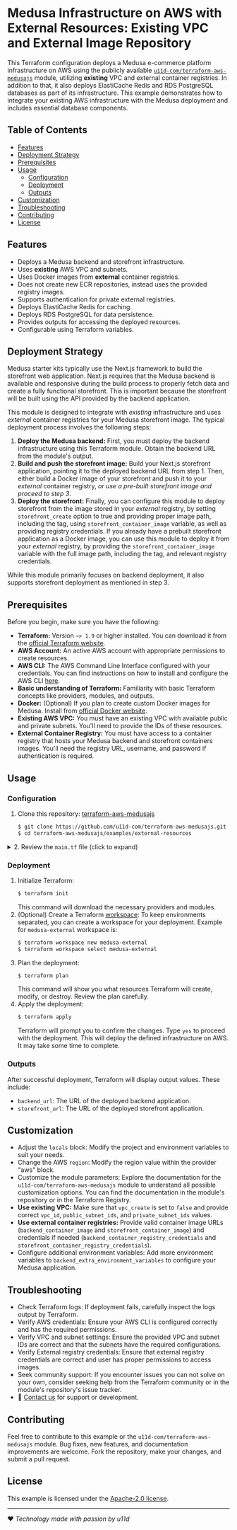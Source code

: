 # Medusa Infrastructure on AWS with External Resources: Existing VPC and External Image Repository

This Terraform configuration deploys a Medusa e-commerce platform infrastructure on AWS using the publicly available [`u11d-com/terraform-aws-medusajs`](https://registry.terraform.io/modules/u11d-com/medusajs/aws/latest) module, utilizing **existing** VPC and external container registries. In addition to that, it also deploys ElastiCache Redis and RDS PostgreSQL databases as part of its infrastructure. This example demonstrates how to integrate your existing AWS infrastructure with the Medusa deployment and includes essential database components.

## Table of Contents

- [Features](#features)
- [Deployment Strategy](#deployment-strategy)
- [Prerequisites](#prerequisites)
- [Usage](#usage)
  - [Configuration](#configuration)
  - [Deployment](#deployment)
  - [Outputs](#outputs)
- [Customization](#customization)
- [Troubleshooting](#troubleshooting)
- [Contributing](#contributing)
- [License](#license)

## Features

- Deploys a Medusa backend and storefront infrastructure.
- Uses **existing** AWS VPC and subnets.
- Uses Docker images from **external** container registries.
- Does not create new ECR repositories, instead uses the provided registry images.
- Supports authentication for private external registries.
- Deploys ElastiCache Redis for caching.
- Deploys RDS PostgreSQL for data persistence.
- Provides outputs for accessing the deployed resources.
- Configurable using Terraform variables.

## Deployment Strategy

Medusa starter kits typically use the Next.js framework to build the storefront web application. Next.js requires that the Medusa backend is available and responsive during the build process to properly fetch data and create a fully functional storefront. This is important because the storefront will be built using the API provided by the backend application.

This module is designed to integrate with *existing* infrastructure and uses *external* container registries for your Medusa storefront image. The typical deployment process involves the following steps:

1. **Deploy the Medusa backend:** First, you must deploy the backend infrastructure using this Terraform module. Obtain the backend URL from the module's output.
2.  **Build and push the storefront image:** Build your Next.js storefront application, pointing it to the deployed backend URL from step 1. Then, either build a Docker image of your storefront and push it to your *external* container registry, *or use a pre-built storefront image and proceed to step 3*.
3.  **Deploy the storefront:** Finally, you can configure this module to deploy storefront from the image stored in your *external* registry, by setting `storefront_create` option to true and providing proper image path, including the tag, using `storefront_container_image` variable, as well as providing registry credentials. If you already have a prebuilt storefront application as a Docker image, you can use this module to deploy it from your *external* registry, by providing the `storefront_container_image` variable with the full image path, including the tag, and relevant registry credentials.

While this module primarily focuses on backend deployment, it also supports storefront deployment as mentioned in step 3.

## Prerequisites

Before you begin, make sure you have the following:

- **Terraform:** Version `~> 1.9` or higher installed. You can download it from the [official Terraform website](https://www.terraform.io/downloads.html).
- **AWS Account:** An active AWS account with appropriate permissions to create resources.
- **AWS CLI:** The AWS Command Line Interface configured with your credentials. You can find instructions on how to install and configure the AWS CLI [here](https://docs.aws.amazon.com/cli/latest/userguide/getting-started-install.html).
- **Basic understanding of Terraform:** Familiarity with basic Terraform concepts like providers, modules, and outputs.
- **Docker:** (Optional) If you plan to create custom Docker images for Medusa. Install from [official Docker website](https://docs.docker.com/engine/install/).
- **Existing AWS VPC:** You must have an existing VPC with available public and private subnets. You'll need to provide the IDs of these resources.
- **External Container Registry:** You must have access to a container registry that hosts your Medusa backend and storefront containers images. You'll need the registry URL, username, and password if authentication is required.

## Usage

### Configuration

1. Clone this repository: [terraform-aws-medusajs](https://github.com/u11d-com/terraform-aws-medusajs)
    ```bash
    $ git clone https://github.com/u11d-com/terraform-aws-medusajs.git
    $ cd terraform-aws-medusajs/examples/external-resources
    ```
<details>
<summary>2. Review the <code>main.tf</code> file (click to expand)</summary>

This file contains the Terraform configuration for deploying the Medusa infrastructure.
  - terraform block: Specifies the required Terraform version.
  - locals block: Defines local variables for project and environment names. You can customize these.
  - provider "aws" block: Configures the AWS provider and sets default tags for all resources. Change the region to match your desired location.
  - module "external_resources" block: This is the core of the setup. It uses the `u11d-com/terraform-aws-medusajs` module to create your infrastructure with external resources. Here's a breakdown of the key parameters:
    - source: The location of the Terraform module.
    - project and environment: These parameters are passed to the module and may be used to tag the AWS resources or other logic inside the module
    - vpc_create: Set to `false` to indicate usage of an existing VPC.
    - vpc_id: ID of the existing VPC.
    - public_subnet_ids: A list of IDs of the public subnets in your VPC.
    - private_subnet_ids: A list of IDs of the private subnets in your VPC.
    - ecr_backend_create: Set to `false` to prevent the creation of backend ECR repository.
    - ecr_storefront_create: Set to `false` to prevent the creation of storefront ECR repository.
    - backend_create: Specifies if to deploy backend application
    - backend_container_image: Specifies the Docker image URL for the Medusa backend.
    - backend_container_registry_credentials:  Credentials to access the external backend registry.
    - storefront_create: Specifies if to deploy storefront application.
    - storefront_container_image: Specifies the Docker image URL for the Medusa storefront.
    - storefront_container_registry_credentials:  Credentials to access the external storefront registry.
    - elasticache_create: Specifies if to create ElastiCache Redis cluster.
    - rds_create: Specifies if to create RDS PostgreSQL database.
  - output blocks: Define values that will be displayed after deployment.
</details>

### Deployment

1.  Initialize Terraform:
    ```bash
    $ terraform init
    ```
    This command will download the necessary providers and modules.
2.  (Optional) Create a Terraform [workspace](https://developer.hashicorp.com/terraform/cli/workspaces): To keep environments separated, you can create a workspace for your deployment. Example for `medusa-external` workspace is:
    ```bash
    $ terraform workspace new medusa-external
    $ terraform workspace select medusa-external
    ```
3.  Plan the deployment:
    ```bash
    $ terraform plan
    ```
    This command will show you what resources Terraform will create, modify, or destroy. Review the plan carefully.
4.  Apply the deployment:
    ```bash
    $ terraform apply
    ```
    Terraform will prompt you to confirm the changes. Type `yes` to proceed with the deployment.
    This will deploy the defined infrastructure on AWS. It may take some time to complete.

### Outputs

After successful deployment, Terraform will display output values. These include:
- `backend_url`: The URL of the deployed backend application.
- `storefront_url`: The URL of the deployed storefront application.

## Customization

- Adjust the `locals` block: Modify the project and environment variables to suit your needs.
- Change the AWS `region`: Modify the region value within the provider "aws" block.
- Customize the module parameters: Explore the documentation for the `u11d-com/terraform-aws-medusajs` module to understand all possible customization options. You can find the documentation in the module's repository or in the Terraform Registry.
- **Use existing VPC:** Make sure that `vpc_create` is set to `false` and provide correct `vpc_id`, `public_subnet_ids`, and `private_subnet_ids` values.
- **Use external container registries:** Provide valid container image URLs (`backend_container_image` and `storefront_container_image`) and credentials if needed (`backend_container_registry_credentials` and `storefront_container_registry_credentials`).
- Configure additional environment variables: Add more environment variables to `backend_extra_environment_variables` to configure your Medusa application.

## Troubleshooting

- Check Terraform logs: If deployment fails, carefully inspect the logs output by Terraform.
- Verify AWS credentials: Ensure your AWS CLI is configured correctly and has the required permissions.
- Verify VPC and subnet settings: Ensure the provided VPC and subnet IDs are correct and that the subnets have the required configurations.
- Verify External registry credentials: Ensure that external registry credentials are correct and user has proper permissions to access images.
- Seek community support: If you encounter issues you can not solve on your own, consider seeking help from the Terraform community or in the module's repository's issue tracker.
- :email: [Contact us](mailto:hello@u11d.com) for support or development.

## Contributing

Feel free to contribute to this example or the `u11d-com/terraform-aws-medusajs` module. Bug fixes, new features, and documentation improvements are welcome. Fork the repository, make your changes, and submit a pull request.

## License

This example is licensed under the [Apache-2.0 license](https://www.apache.org/licenses/LICENSE-2.0).


---
:heart: _Technology made with passion by u11d_
